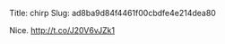 Title: chirp
Slug: ad8ba9d84f4461f00cbdfe4e214dea80

Nice. <a href="http://t.co/J20V6vJZk1">http://t.co/J20V6vJZk1</a>
